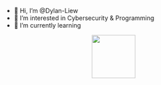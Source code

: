 - 👋 Hi, I’m @Dylan-Liew
- 👀 I’m interested in Cybersecurity & Programming
- 🌱 I’m currently learning

<div id="header" align="center">
  <img src="[/d.jpg](https://media.giphy.com/media/3osxY9kuM2NGUfvThe/giphy.gif)" width=100/>
</div>

<!---
Dylan-Liew/Dylan-Liew is a ✨ special ✨ repository because its `README.md` (this file) appears on your GitHub profile.
You can click the Preview link to take a look at your changes.
--->
